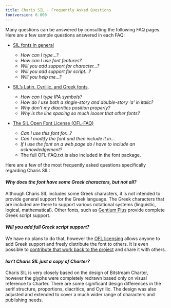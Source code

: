 ```yaml
---
title: Charis SIL - Frequently Asked Questions
fontversion: 6.000
---
```


Many questions can be answered by consulting the following FAQ pages. Here are a few sample questions answered in each FAQ:

- [SIL fonts in general](http://software.sil.org/fonts/faq)
    - *How can I type...?*
    - *How can I use font features?*
    - *Will you add support for character...?*
    - *Will you add support for script...?*
    - *WIll you help me...?*

- [SIL’s Latin, Cyrillic, and Greek fonts](http://software.sil.org/lcgfonts/faq).
    - *How can I type IPA symbols?*
    - *How do I use both a single-story and double-story 'a' in italic?*
    - *Why don’t my diacritics position properly?*
    - *Why is the line spacing so much looser that other fonts?*

- [The SIL Open Font License (OFL-FAQ)](https://scripts.sil.org/OFL-FAQ_web)
    - *Can I use this font for...?*
    - *Can I modify the font and then include it in...*
    - *If I use the font on a web page do I have to include an acknowledgement?*
    - The full OFL-FAQ.txt is also included in the font package.

Here are a few of the most frequently asked questions specifically regarding Charis SIL:

#### *Why does the font have some Greek characters, but not all?*

Although Charis SIL includes some Greek characters, it is not intended to provide general support for the Greek language. The Greek characters that are included are there to support various notational systems (linguistic, logical, mathematical). Other fonts, such as [Gentium Plus](http://software.sil.org/gentium) provide complete Greek script support. 

#### *Will you add full Greek script support?*

We have no plans to do that, however the [OFL licensing](https://scripts.sil.org/OFL_web) allows anyone to add Greek support and freely distribute the font to others. It is even possible to [contribute that work back to the project](developer.md) and share it with others.

#### *Isn’t Charis SIL just a copy of Charter?*

Charis SIL is very closely based on the design of Bitstream Charter, however the glyphs were completely redrawn based only on visual reference to Charter. There are some significant design differences in the serif structure, proportions, diacritics, and Cyrillic. The design was also adjusted and extended to cover a much wider range of characters and publishing needs.
